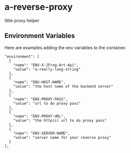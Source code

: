 # a-reverse-proxy
little proxy helper

## Environment Variables
Here are examples adding the env variables to the container.

```
"environment": [
  {
    "name": "ENV-X-JFrog-Art-Api",
    "value": "a-really-long-string"
  },
  {
    "name": "ENV-HOST-NAME",
    "value": "the host name of the backend server"
  },
  {
    "name": "ENV-PROXY-PASS",
    "value": "url to do proxy pass"
  },
  {
    "name": "ENV-PROXY-URL",
    "value": "the http(s) url to do proxy pass"
  },
  {
    "name": "ENV-SERVER-NAME",
    "value": "server name for your reverse proxy"
  }
],
```
